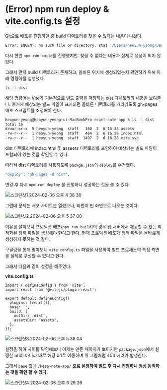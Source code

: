 # (Error) npm run deploy &  vite.config.ts 설정

Git으로 배포를 진행하던 중 build 디렉토리를 찾을 수 없다는 내용이 나왔다.

```bash
Error: ENOENT: no such file or directory, stat '/Users/heoyun-yeong/Desktop/react-note-app/build'

```

다시 한번 `npm run build`를 진행했지만. 찾을 수 없다는 내용과 실제로 생성이 되지 않았다.

그래서 먼저 build 디렉토리가 존재하고, 올바른 위치에 생성되었는지 확인하기 위해 아래 명령어를 실행했다.

```bash
ls -l dist
```

해당 명령어는 Vite가 기본적으로 빌드 출력을 저장하는 dist 디렉토리의 내용을 보여준다. 여기에 예상되는 빌드 파일이 표시되면 올바른 디렉토리를 가리키도록 gh-pages 배포 스크립트를 조정해야 한다.

```bash
heoyun-yeong@heoyun-yeong-ui-MacBookPro react-note-app % ls -l dist
total 16
drwxr-xr-x  5 heoyun-yeong  staff   160  2  6 16:28 assets
-rw-r--r--  1 heoyun-yeong  staff   464  2  6 16:28 index.html
-rw-r--r--  1 heoyun-yeong  staff  1497  2  6 16:28 vite.svg
```

dist 디렉토리에 index.html 및 asseets 디렉토리를 포함하여 예상되는 빌드 파일이 포함되어 있는 것을 학인할 수 있다.

따라서 dist 디렉토리를 사용하도록 `packge.json`의 `deploy`를 수정했다.

```bash
"deploy": "gh-pages -d dist",
```

변겅 후 다시 `npm run deploy` 를 진행하니 성공하는 것을 볼 수 있다.

![스크린샷1 2024-02-06 오후 4 38 30](https://github.com/Heo-y-y/react-budget-deploy-test-app/assets/112863029/e02b1377-1054-4f8a-ba86-7df30d4cc0ad)

그런데 문제는 배포 사이트는 열렸으나, 화면이 빈 화면으로 나오는 것이다.

![스크린샷2 2024-02-06 오후 5 37 00](https://github.com/Heo-y-y/react-budget-deploy-test-app/assets/112863029/6c4c6197-6aaa-4de0-9e95-0595fd4f624d)

이유를 살펴보니 프로덕션 배포(`npm run build`)의 경우 웹 서버에서 제공할 수 있는 최적화된 정적 파일을 생성해야 한다고 한다. 현재 프로덕션 배포가 정적 파일을 올바르게 생성하지 못하는 것 같다.

구글링을 통해 찾아보니 `vite.config.ts` 파일을 사용하여 빌드 프로세스의 특정 측면을 실제로 구성할 수 있다고 한다.

그래서 다음과 같이 설정을 해주었다.

**vite.config.ts**

```tsx
import { defineConfig } from 'vite';
import react from '@vitejs/plugin-react';

export default defineConfig({
  plugins: [react()],
  base: '',
  build: {
    outDir: 'dist',
    assetsDir: 'assets',
  },
});
```

![스크린샷3 2024-02-06 오후 5 38 04](https://github.com/Heo-y-y/react-budget-deploy-test-app/assets/112863029/4a9eab84-3ea9-4567-865d-b392ff51a815)

설정을 하여 사이틀 확인해보니 이제는 만든 페이지가 보이지만 `package.json`에서 설정한  url이 아니라 바로 해당 url로 이동하며 위 그림처럼 404 에러가 발생한다.

그래서 `base` 값에 `/keep-note-app/` **으로 설정하여 빌드 후 다시 진행하니 정상 동작하는 것을 확인 할 수 있다.**

![스크린샷4 2024-02-06 오후 6 29 26](https://github.com/Heo-y-y/react-budget-deploy-test-app/assets/112863029/5cabaa54-8f5d-446a-9f1c-d30594779a6f)
